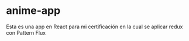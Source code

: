 # anime-app
Esta es una app en React para mi certificación en la cual se aplicar redux con Pattern Flux

